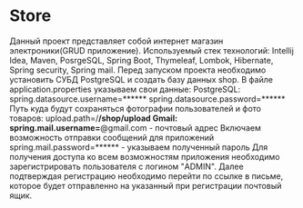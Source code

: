 # Store
Данный проект представляет собой интернет магазин электроники(GRUD приложение).
Используемый стек технологий: Intellij Idea, Maven, PosrgeSQL, Spring Boot, Thymeleaf, Lombok, Hibernate, Spring security, Spring mail.
Перед запуском проекта необходимо установить СУБД PostgreSQL и создать базу данных shop.
В файле application.properties указываем свои данные:
   PostgreSQL:
      spring.datasource.username=******
      spring.datasource.password=******
   Путь куда будут сохраняться фотографии пользователей и фото товаров:
      upload.path=/******/shop/upload
   Gmail:
      spring.mail.username=******@gmail.com - почтовый адрес
      Включаем возможность отправки сообщений для приложений
      spring.mail.password=****** - указываем полученный пароль
Для получения доступа ко всем возможностям приложения необходимо зарегистрировать пользователя с логином "ADMIN".
Далее подтверждая регистрацию необходимо перейти по ссылке в письме, которое будет отправленно на указанный при регистрации почтовый ящик.
